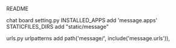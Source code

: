 README


chat board
setting.py
	INSTALLED_APPS add 'message.apps'
	STATICFILES_DIRS add "static/message"

urls.py
	urlpatterns add path('message/', include('message.urls')),
